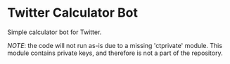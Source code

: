 # Twitter Calculator Bot

Simple calculator bot for Twitter.

*NOTE*: the code will not run as-is due to a missing 'ctprivate' module.
This module contains private keys, and therefore is not a part of the repository.
